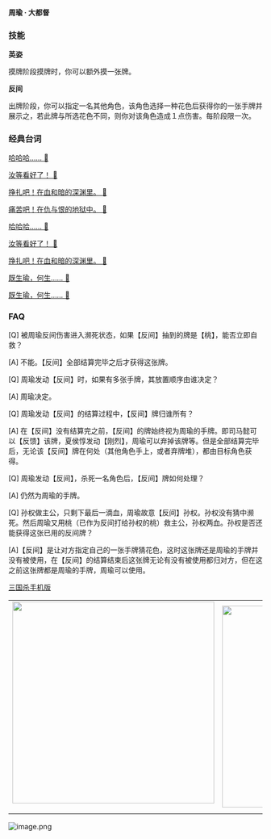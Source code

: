 
#### 周瑜 · 大都督  

### 技能

**英姿**

摸牌阶段摸牌时，你可以额外摸一张牌。

**反间**

出牌阶段，你可以指定一名其他角色，该角色选择一种花色后获得你的一张手牌并展示之，若此牌与所选花色不同，则你对该角色造成１点伤害。每阶段限一次。

### 经典台词


[哈哈哈…… 🎵](char_wu005_dub_ability1_1.mp3)

[汝等看好了！ 🎵](char_wu005_dub_ability1_2.mp3)

[挣扎吧！在血和暗的深渊里。 🎵](char_wu005_dub_ability2_1.mp3)

[痛苦吧！在仇与恨的地狱中。 🎵](char_wu005_dub_ability2_2.mp3)

[哈哈哈…… 🎵](char_wu005_dub_classic_ability1_1.mp3)

[汝等看好了！ 🎵](char_wu005_dub_classic_ability1_2.mp3)

[挣扎吧！在血和暗的深渊里。 🎵](char_wu005_dub_classic_ability2_1.mp3)

[既生瑜，何生…… 🎵](char_wu005_dub_classic_dead.mp3)

[既生瑜，何生…… 🎵](char_wu005_dub_dead.mp3)


### FAQ

[Q] 被周瑜反间伤害进入濒死状态，如果【反间】抽到的牌是【桃】，能否立即自救？

[A] 不能。【反间】全部结算完毕之后才获得这张牌。



[Q] 周瑜发动【反间】时，如果有多张手牌，其放置顺序由谁决定？

[A] 周瑜决定。



[Q] 周瑜发动【反间】的结算过程中，【反间】牌归谁所有？

[A] 在【反间】没有结算完之前，【反间】的牌始终视为周瑜的手牌。即司马懿可以【反馈】该牌，夏侯惇发动【刚烈】，周瑜可以弃掉该牌等。但是全部结算完毕后，无论该【反间】牌在何处（其他角色手上，或者弃牌堆），都由目标角色获得。



[Q] 周瑜发动【反间】，杀死一名角色后，【反间】牌如何处理？

[A] 仍然为周瑜的手牌。



[Q] 孙权做主公，只剩下最后一滴血，周瑜故意【反间】孙权。孙权没有猜中濒死。然后周瑜又用桃（已作为反间打给孙权的桃）救主公，孙权两血。孙权是否还能获得这张已用的反间牌？

[A]【反间】是让对方指定自己的一张手牌猜花色，这时这张牌还是周瑜的手牌并没有被使用，在【反间】的结算结束后这张牌无论有没有被使用都归对方，但在这之前这张牌都是周瑜的手牌，周瑜可以使用。


 [三国杀手机版](https://apps.apple.com/cn/app/%E4%B8%89%E5%9B%BD%E6%9D%80%E9%97%AE%E9%A2%98%E7%AD%94%E7%96%91/id527602078)
    <div style="text-align: center"><table><tr>
    <td style="text-align: center">
<img src="https://is4-ssl.mzstatic.com/image/thumb/PurpleSource116/v4/1b/38/06/1b380673-fa07-7d70-76af-cc625e8e7894/97f20edf-1616-4b93-9e88-fbaebfe22faf_page-0.jpg/460x0w.webp" height="400">
</td>
<td style="text-align: center">
<img src="https://is5-ssl.mzstatic.com/image/thumb/PurpleSource126/v4/f6/ae/05/f6ae053d-def3-e9be-a991-74954202adad/7a500a3f-0dc0-4c7a-8287-6eed7e11d2b4_page-1.jpg/460x0w.webp" height="400">
</td>
<td style="text-align: center">
<img src="https://is2-ssl.mzstatic.com/image/thumb/PurpleSource126/v4/f3/38/97/f33897de-2a22-ec13-1832-60c35c10fe7c/7fbfdcd6-9f03-45ce-8dc1-bad59b0e5f5d_page-2.jpg/460x0w.webp" height="400">
</td>
<td style="text-align: center">
<img src="https://is2-ssl.mzstatic.com/image/thumb/PurpleSource116/v4/7c/bf/db/7cbfdbb7-8d99-a661-c3a7-bc4e3fdb840a/5e805d5e-b991-4341-bdf6-233a5dd8d703_page-3.jpg/460x0w.webp" height="400">
</td>
</tr>
</table>
</div>
    
 ![image.png](https://s2.loli.net/2022/01/10/Z85EF3hBpvU41oI.png)
